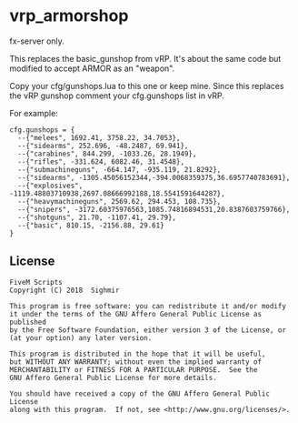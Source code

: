 # vrp_armorshop
fx-server only.

This replaces the basic_gunshop from vRP. It's about the same code but modified to accept ARMOR as an "weapon".

Copy your cfg/gunshops.lua to this one or keep mine. Since this replaces the vRP gunshop comment your cfg.gunshops list in vRP.

For example: 

```
cfg.gunshops = {
  --{"melees", 1692.41, 3758.22, 34.7053},
  --{"sidearms", 252.696, -48.2487, 69.941},
  --{"carabines", 844.299, -1033.26, 28.1949},
  --{"rifles", -331.624, 6082.46, 31.4548},
  --{"submachineguns", -664.147, -935.119, 21.8292},
  --{"sidearms", -1305.45056152344,-394.0068359375,36.6957740783691},
  --{"explosives", -1119.48803710938,2697.08666992188,18.5541591644287},
  --{"heavymachineguns", 2569.62, 294.453, 108.735},
  --{"snipers", -3172.60375976563,1085.74816894531,20.8387603759766},
  --{"shotguns", 21.70, -1107.41, 29.79},
  --{"basic", 810.15, -2156.88, 29.61}
}
```

## License

    FiveM Scripts
    Copyright (C) 2018  Sighmir

    This program is free software: you can redistribute it and/or modify
    it under the terms of the GNU Affero General Public License as published
    by the Free Software Foundation, either version 3 of the License, or
    (at your option) any later version.

    This program is distributed in the hope that it will be useful,
    but WITHOUT ANY WARRANTY; without even the implied warranty of
    MERCHANTABILITY or FITNESS FOR A PARTICULAR PURPOSE.  See the
    GNU Affero General Public License for more details.

    You should have received a copy of the GNU Affero General Public License
    along with this program.  If not, see <http://www.gnu.org/licenses/>.
